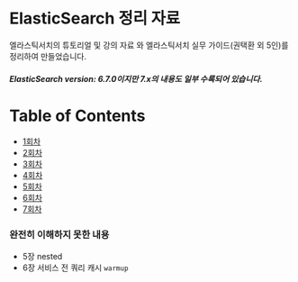 # ElasticSearch 정리 자료
엘라스틱서치의 튜토리얼 및 강의 자료 와 엘라스틱서치 실무 가이드(권택환 외 5인)를 정리하여 만들었습니다.  

##### ElasticSearch version: 6.7.0이지만 7.x의 내용도 일부 수록되어 있습니다.

# Table of Contents
* [1회차](./1회차/1st.md)
* [2회차](./2회차/2nd.md)
* [3회차](./3회차/3rd.md)
* [4회차](./4회차/4th.md)
* [5회차](./5회차/5th.md)
* [6회차](./6회차/6th.md)
* [7회차](./7회차/7th.md)


### 완전히 이해하지 못한 내용
* 5장 nested
* 6장 서비스 전 쿼리 캐시 `warmup`